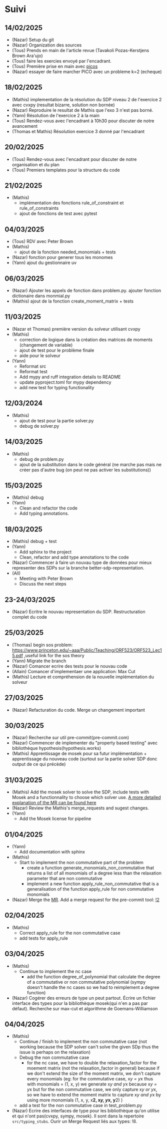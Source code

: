 # Suivi

## 14/02/2025

- (Nazar) Setup du git 
- (Nazar) Organization des sources
- (Tous) Prends en main de l'article revue (Tavakoli Pozas-Kerstjens Brown Ara\'ujo)
- (Tous) faire les exercies envoyé par l'encadrant.
- (Tous) Première prise en main avec [picos](https://picos-api.gitlab.io/picos/)
- (Nazar) essayer de faire marcher PICO avec un probleme k=2 (echeque)

## 18/02/2025

- (Mathis) implementation de la résolution du SDP niveau 2 de l'exercice 2 avec cvxpy (resultat bizarre, solution non bornée)
- (Nazar) Reproduire le resultat de Mathis que l'exo 3 n'est pas borné.
- (Yann) Résolution de l'exercice 2 à la main
- (Tous) Rendez-vous avec l'encadrant à 10h30 pour discuter de notre avancement
- (Thomas et Mathis) Résolution exercice 3 donné par l'encadrant

## 20/02/2025

- (Tous) Rendez-vous avec l'encadrant pour discuter de notre organisation et du plan
- (Tous) Premiers templates pour la structure du code

## 21/02/2025

- (Mathis) 
  * implémentation des fonctions rule_of_constraint et rule_of_constraints
  * ajout de fonctions de test avec pytest

## 04/03/2025

- (Tous) RDV avec Peter Brown 
- (Mathis) 
  * ajout de la fonction needed_monomials + tests
- (Nazar) fonction pour generer tous les monomes   
- (Yann) ajout du gestionnaire uv

## 06/03/2025
 - (Nazar) Ajouter les appels de fonction dans problem.py. ajouter fonction dictionaire dans monmial.py
 - (Mathis) ajout de la fonction create_moment_matrix + tests

## 11/03/2025
- (Nazar et Thomas) première version du solveur utilisant cvxpy
- (Mathis) 
  * correction de logique dans la création des matrices de moments (changement de variable)
  * ajout de test pour le problème finale 
  * aide pour le solveur
- (Yann) 
  * Reformat src
  * Reformat test
  * Add mypy and ruff integration details to README
  * update pyproject.toml for mypy dependency
  * add new test for typing functionality

## 12/03/2024
- (Mathis) 
  * ajout de test pour la partie solver.py
  * debug de solver.py

## 14/03/2025

- (Mathis)
  * debug de problem.py
  * ajout de la substitution dans le code général (ne marche pas mais ne créer pas d'autre bug (on peut ne pas activer les substitutions))

## 15/03/2025

- (Mathis) debug
- (Yann) 
  * Clean and refactor the code
  * Add typing annotations.

## 18/03/2025 

- (Mathis) debug + test
- (Yann)
  * Add sphinx to the project
  * Clean, refactor and add type annotations to the code
- (Nazar) Commencer à faire un nouvau type de données pour mieux representer des SDPs sur la branche better-sdp-representation.
- (All) 
  * Meeting with Peter Brown
  * Discuss the next steps

## 23-24/03/2025
- (Nazar) Ecritre le nouvau representation du SDP. Restructuration complet du code

## 25/03/2025

- (Thomas) begin sos problem: https://www.princeton.edu/~aaa/Public/Teaching/ORF523/ORF523_Lec15.pdf ,useful link for the sos theory
- (Yann) Migrate the branch
- (Nazar) Comancer ecrire des tests pour le nouvau code
- (Allain) Comancer d'implementaer une application: Max Cut
- (Mathis) Lecture et compréhension de la nouvelle implémentation du solveur

## 27/03/2025

- (Nazar) Refacturation du code. Merge un changement important

## 30/03/2025
- (Nazar) Recherche sur util pre-commit(pre-commit.com)
- (Nazar) Commencer de implementer du "property based testing" avec bibliothèque hypothesis(hypothesis.works) 
- (Mathis) Apprentissage de mosek pour sa futur implémentation + apprentissage du nouveau code (surtout sur la partie solver SDP donc output de ce qui précède)

## 31/03/2025
- (Mathis) Add the mosek solver to solve the SDP, include tests with Mosek and a functionnality to choose which solver use. [A more detailed explanation of the MR can be found here](https://gitlab.telecom-paris.fr/proj104/2024-2025/python-poly-opt/-/merge_requests/4)
- (Nazar) Review the Mathis's merge_requests and sugest changes.
- (Yann)
  * Add the Mosek license for pipeline

## 01/04/2025
- (Yann)
  * Add documentation with sphinx
- (Mathis)
  * Start to implement the non commutative part of the problem
    + create a function generate_monomials_non_commutative that returns a list of all monomials of a degree less than the relaxation parameter that are non commutative
    + implement a new function apply_rule_non_commutative that is a generalisation of the function apply_rule for non commutative monomials
- (Nazar) Merge the [MR](https://gitlab.telecom-paris.fr/proj104/2024-2025/python-poly-opt/-/merge_requests/4). Add a merge request for the pre-commit tool: [!2](https://gitlab.telecom-paris.fr/proj104/2024-2025/python-poly-opt/-/merge_requests/6)

## 02/04/2025 
- (Mathis)
  * Correct apply_rule for the non commutative case
  * add tests for apply_rule

## 03/04/2025
- (Mathis)
  * Continue to implement the nc case 
    + add the function degree_of_polynomial that calculate the degree of a commutative or non commutative polynomial (sympy doesn't handle the nc cases so we had to reimplement a degree function)
- (Nazar) Cogérer des erreurs de type un peut partout. Écrire un fichier interface des types pour la bibliothèque mosek(qui n'en a pas par défaut). Recherche sur max-cut et algorithme de Goemans-Williamson

## 04/04/2025
- (Mathis)
  * Continue / finish to implement the non commutative case (not working because the SDP solver can't solve the given SDp thus the issue is perhaps on the relaxation)
  * Debug the non commutative case 
    + for the nc case, we have to double the relaxation_factor for the moement matrix (not the relaxation_factor in general) because if we don't extend the size of the moment matrix, we don't capture every monomials (eg: for the commutative case, x*y = y*x thus with monomials = (1, x, y) we generate x*y and y*x because x*y = y*x but for the non commutative case, we only capture x*y or y*x, so we have to extend the moment matrix to capture x*y and y*x by using more monomials (1, x, y, x**2, x*y, y*x, y**2) )
  * add a test for the non commutative case in test_problem.py
- (Nazar) Ecrire des interfaces de type pour les bibliothèque qu'on utilise et qui n'ont pas(cvxpy, sympy, mosek). Il sont dans la repertoire `src/typing_stubs`. Ourir un Merge Request liés aux types: !8.
